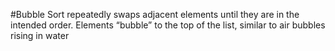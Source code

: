  #Bubble Sort repeatedly swaps adjacent elements until they are in the intended order. Elements “bubble” to the top of the list, similar to air bubbles rising in water
